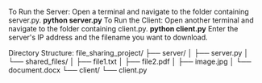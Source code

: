 To Run the Server:
Open a terminal and navigate to the folder containing server.py.
**python server.py**
To Run the Client:
Open another terminal and navigate to the folder containing client.py.
**python client.py**
Enter the server's IP address and the filename you want to download.

Directory Structure:
file_sharing_project/
├── server/
│   ├── server.py
│   └── shared_files/
│       ├── file1.txt
│       ├── file2.pdf
│       ├── image.jpg
│       └── document.docx
└── client/
    └── client.py
